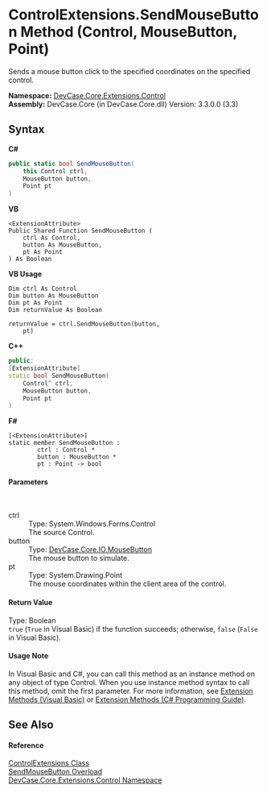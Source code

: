 # ControlExtensions.SendMouseButton Method (Control, MouseButton, Point)
 

Sends a mouse button click to the specified coordinates on the specified control.

**Namespace:**&nbsp;<a href="N_DevCase_Core_Extensions_Control">DevCase.Core.Extensions.Control</a><br />**Assembly:**&nbsp;DevCase.Core (in DevCase.Core.dll) Version: 3.3.0.0 (3.3)

## Syntax

**C#**<br />
``` C#
public static bool SendMouseButton(
	this Control ctrl,
	MouseButton button,
	Point pt
)
```

**VB**<br />
``` VB
<ExtensionAttribute>
Public Shared Function SendMouseButton ( 
	ctrl As Control,
	button As MouseButton,
	pt As Point
) As Boolean
```

**VB Usage**<br />
``` VB Usage
Dim ctrl As Control
Dim button As MouseButton
Dim pt As Point
Dim returnValue As Boolean

returnValue = ctrl.SendMouseButton(button, 
	pt)
```

**C++**<br />
``` C++
public:
[ExtensionAttribute]
static bool SendMouseButton(
	Control^ ctrl, 
	MouseButton button, 
	Point pt
)
```

**F#**<br />
``` F#
[<ExtensionAttribute>]
static member SendMouseButton : 
        ctrl : Control * 
        button : MouseButton * 
        pt : Point -> bool 

```


#### Parameters
&nbsp;<dl><dt>ctrl</dt><dd>Type: System.Windows.Forms.Control<br />The source Control.</dd><dt>button</dt><dd>Type: <a href="T_DevCase_Core_IO_MouseButton">DevCase.Core.IO.MouseButton</a><br />The mouse button to simulate.</dd><dt>pt</dt><dd>Type: System.Drawing.Point<br />The mouse coordinates within the client area of the control.</dd></dl>

#### Return Value
Type: Boolean<br />`true` (`True` in Visual Basic) if the function succeeds; otherwise, `false` (`False` in Visual Basic).

#### Usage Note
In Visual Basic and C#, you can call this method as an instance method on any object of type Control. When you use instance method syntax to call this method, omit the first parameter. For more information, see <a href="https://docs.microsoft.com/dotnet/visual-basic/programming-guide/language-features/procedures/extension-methods">Extension Methods (Visual Basic)</a> or <a href="https://docs.microsoft.com/dotnet/csharp/programming-guide/classes-and-structs/extension-methods">Extension Methods (C# Programming Guide)</a>.

## See Also


#### Reference
<a href="T_DevCase_Core_Extensions_Control_ControlExtensions">ControlExtensions Class</a><br /><a href="Overload_DevCase_Core_Extensions_Control_ControlExtensions_SendMouseButton">SendMouseButton Overload</a><br /><a href="N_DevCase_Core_Extensions_Control">DevCase.Core.Extensions.Control Namespace</a><br />